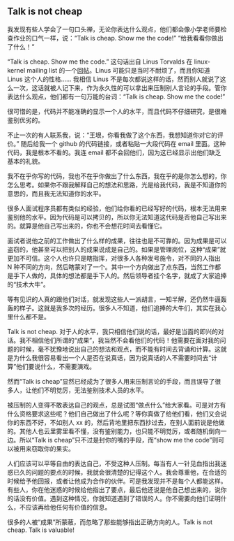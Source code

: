 <div class="inner">
<h2>Talk is not cheap</h2>
<p>我发现有些人学会了一句口头禅，无论你表达什么观点，他们都会像小学老师要检查作业的口气一样，说：“Talk is cheap. Show me the code!” “给我看看你做出了什么！”</p>
<p>“Talk is cheap. Show me the code.” 这句话出自 Linus Torvalds 在 linux-kernel mailing list 的一个<a href="https://lkml.org/lkml/2000/8/25/132">回帖</a>。Linus 可能只是当时不耐烦了，而且你知道 Linus 这个人的性格…… 我相信 Linus 不是每次都说这样的话，然而别人就说了这么一次，这话就被人记下来，作为永久性的可以拿出来压制别人言论的手段。管你表达什么观点，他们都有一句万能的台词：“Talk is cheap. Show me the code!”</p>
<p>很可惜的是，代码并不能准确的显示一个人的水平，而且代码不仔细研究，是很难鉴别优劣的。</p>
<p>不止一次的有人联系我，说：“王垠，你看我做了这个东西，我想知道你对它的评价。” 随后给我一个 github 的代码链接，或者粘贴一大段代码在 email 里面。这种代码，我是根本不看的。我连 email 都不会回他们，因为这已经显示出他们缺乏基本的礼貌。</p>
<p>我不在乎你写的代码，我也不在乎你做出了什么东西，我在乎的是你怎么想的，你怎么思考。如果你不跟我解释自己的想法和思路，光是给我代码，我是不知道你的意思的，而且我无法知道你的水平。</p>
<p>很多人面试程序员都有类似的经验，他们给你看的已经写好的代码，根本无法用来鉴别他的水平。因为代码是可以拷贝的，所以你无法知道这代码是否他自己写出来的。就算是他自己写出来的，你也不会想花时间去看懂它。</p>
<p>面试者说他之前的工作做出了什么样的成果，往往也是不可靠的。因为成果是可以盗窃的，他甚至可以把别人的成果说成是自己的。如果是管理岗位，这种“成果”就更加不可信。这个人也许只是瞎指挥，对很多人各种发号施令，对不同的人指出 N 种不同的方向，然后瞎蒙对了一个。其中一个方向做出了点东西，当然工作都是手下人做的，具体的想法都是手下人的。然后领导者挂个名字，就成了大家追捧的“技术大牛”。</p>
<p>等有见识的人真的跟他们对话，就发现这些人一派胡言，一知半解，还仍然牛逼轰轰的样子。这就是我多次的经历。很多人不知道，他们追捧的大牛们，其实在我心里什么都不是。</p>
<p>Talk is not cheap. 对于人的水平，我只相信他们说的话，最好是当面的即兴的对话。我不相信他们所谓的“成果”，我当然不会看他们的代码！他需要在面对我的问题的时候，毫不犹豫地说出自己的想法和观点，而不能有时间去背诵和计算。这就是为什么我很容易看出一个人是否在说真话，因为说真话的人不需要时间去“计算”他们要说什么，不需要演戏。</p>
<p>然而“Talk is cheap”显然已经成为了很多人用来压制言论的手段，而且误导了很多人，让他们不明觉厉，无法鉴别技术人员的水平。</p>
<p>被压制的人变得不敢表达自己的观点，总是试图“做点什么”给大家看。可是对方有什么资格要求这些呢？他们自己做出了什么呢？等你真做了给他们看，他们又会说你的东西不好，不如别人 xx 的，然后背地里把东西抄过去，在别人面前说是他做的。其他人也云里雾里看不懂，没有鉴别能力，也只能不明觉厉，或者随机倒向一边。所以“Talk is cheap”只不过是封你的嘴的手段，而“show me the code”则可以被用来窃取你的果实。</p>
<p>人们应该可以平等自由的表达自己，不受这种人压制。每当有人一针见血指出我迷惑已久的问题的要点的时候，我就会很清楚的记得这个人。我会尊重他，在合适的时候给予他回报，或者让他成为合作的伙伴。可是我发现并不是每个人都能这样。有些人，你在他迷惑的时候给他指出了要点，最后他还说是他自己想出来的，说你的话没有价值。遇到这种情况，你就知道遇到了错误的人。你不需要向他们证明什么，不应该再给他任何有价值的信息。</p>
<p>很多的人被“成果”所蒙蔽，而忽略了那些能够指出正确方向的人。Talk is not cheap. Talk is valuable!</p>
</div>
    